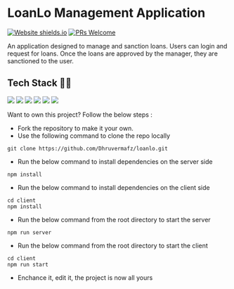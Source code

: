 # LoanLo Management Application

[![Website shields.io](https://img.shields.io/website-up-down-green-red/http/shields.io.svg)](https://loanlo.vercel.app/)
[![PRs Welcome](https://img.shields.io/badge/PRs-welcome-brightgreen.svg)](http://makeapullrequest.com)

An application designed to manage and sanction loans. Users can login and request for loans. Once the loans are approved by the manager, they are sanctioned to the user.

<h2 id='tech-stack'> Tech Stack 👨‍💻</h2>

<img src="https://img.shields.io/badge/HTML5-E34F26?style=for-the-badge&logo=html5&logoColor=white"> <img src="https://img.shields.io/badge/Sass-CC6699?style=for-the-badge&logo=sass&logoColor=white"> <img src="https://img.shields.io/badge/JavaScript-F7DF1E?style=for-the-badge&logo=javascript&logoColor=black"> <img src="https://img.shields.io/badge/Node.js-43853D?style=for-the-badge&logo=node.js&logoColor=white"> <img src="https://img.shields.io/badge/MongoDB-4EA94B?style=for-the-badge&logo=mongodb&logoColor=white">
<img src="https://img.shields.io/badge/React-20232A?style=for-the-badge&logo=react&logoColor=61DAFB">

Want to own this project? Follow the below steps :

- Fork the repository to make it your own.
- Use the following command to clone the repo locally

```
git clone https://github.com/Dhruvermafz/loanlo.git
```

- Run the below command to install dependencies on the server side

```
npm install
```

- Run the below command to install dependencies on the client side

```
cd client
npm install
```

- Run the below command from the root directory to start the server

```
npm run server
```

- Run the below command from the root directory to start the client

```
cd client
npm run start
```

- Enchance it, edit it, the project is now all yours

